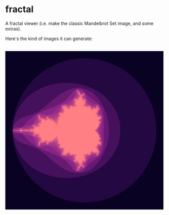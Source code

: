 # fractal
A fractal viewer (i.e. make the classic Mandelbrot Set image, and some extras).

Here's the kind of images it can generate:
<br><br>

<img src="fractal.png" height="500"></img>


